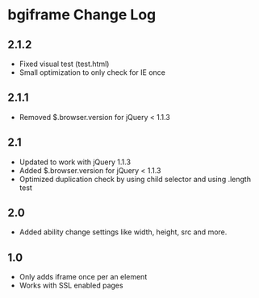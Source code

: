 # bgiframe Change Log

## 2.1.2

* Fixed visual test (test.html)
* Small optimization to only check for IE once

## 2.1.1 

* Removed $.browser.version for jQuery < 1.1.3

## 2.1 

* Updated to work with jQuery 1.1.3
* Added $.browser.version for jQuery < 1.1.3
* Optimized duplication check by using child selector and using .length test

## 2.0 

* Added ability change settings like width, height, src and more.

## 1.0 

* Only adds iframe once per an element
* Works with SSL enabled pages
